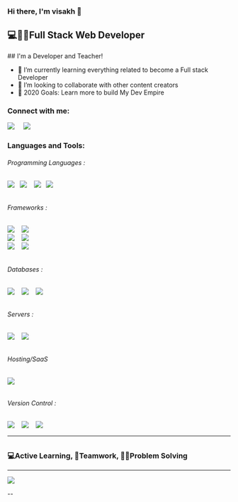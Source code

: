 ### Hi there, I'm visakh 👋
<h2>💻👨‍💻Full Stack Web Developer</h2>
## I'm a Developer and Teacher!

- 🌱 I’m currently learning everything related to become a Full stack Developer
- 👯 I’m looking to collaborate with other content creators
- 🥅 2020 Goals: Learn more to build My Dev Empire

### Connect with me:

<a href="https://www.linkedin.com/in/visakh-vijayakumar-23b36882/"><img src="https://img.shields.io/badge/linkedin-%230077B5.svg?&style=for-the-badge&logo=linkedin&logoColor=white" /></a>&nbsp;&nbsp;&nbsp;&nbsp;
<a href="mailto:ivan_mickovski@hotmail.com?subject=Olá%20Stefany"><img src="https://img.shields.io/badge/gmail-%23D14836.svg?&style=for-the-badge&logo=gmail&logoColor=white" /></a>&nbsp;&nbsp;&nbsp;&nbsp;

### Languages and Tools:
<p>
   <h6> Programming Languages : <h6>
   <img src="https://img.shields.io/badge/javascript%20-%23323330.svg?&style=for-the-badge&logo=javascript&logoColor=%23F7DF1E"/>&nbsp;&nbsp;
   <img src="https://img.shields.io/badge/python%20-%2314354C.svg?&style=for-the-badge&logo=python&logoColor=white"/>&nbsp;&nbsp;&nbsp;
   <img src="https://img.shields.io/badge/html5%20-%23e34f26.svg?&style=for-the-badge&logo=html5&logoColor=white" />&nbsp;&nbsp;
   <img src="https://img.shields.io/badge/css3%20-%231572B6.svg?&style=for-the-badge&logo=css3&logoColor=white" />&nbsp;&nbsp;
   <br>
   <h6> Frameworks : <h6>
   <img src="https://img.shields.io/badge/react%20-%2320232a.svg?&style=for-the-badge&logo=react&logoColor=%2361DAFB"/>&nbsp;&nbsp;&nbsp;
   <img src="https://img.shields.io/badge/redux%20-%23593d88.svg?&style=for-the-badge&logo=redux&logoColor=white"/>&nbsp;&nbsp;&nbsp;
   <br>
   <img src="https://img.shields.io/badge/material%20ui%20-%230081CB.svg?&style=for-the-badge&logo=material-ui&logoColor=white"/>&nbsp;&nbsp;&nbsp;
   <img src="https://img.shields.io/badge/bootstrap%20-%23563D7C.svg?&style=for-the-badge&logo=bootstrap&logoColor=white"/>
   <br>
   <img src="https://img.shields.io/badge/node.js%20-%23339933.svg?&style=for-the-badge&logo=node.js&logoColor=white"/>&nbsp;&nbsp;&nbsp;
   <img src="https://img.shields.io/badge/express.js%20-%23404d59.svg?&style=for-the-badge"/>
   <br>
    <h6>Databases :  <h6>
   <img src ="https://img.shields.io/badge/MongoDB-%234ea94b.svg?&style=for-the-badge&logo=mongodb&logoColor=white"/>&nbsp;&nbsp;&nbsp;
   <img src ="https://img.shields.io/badge/postgres-%23316192.svg?&style=for-the-badge&logo=postgresql&logoColor=white"/>&nbsp;&nbsp;&nbsp;
   <img src="https://img.shields.io/badge/mysql-%2300f.svg?&style=for-the-badge&logo=mysql&logoColor=white"/>
   <br>
    <h6>Servers :  <h6>
   <img src="https://img.shields.io/badge/apache%20-%23D42029.svg?&style=for-the-badge&logo=apache&logoColor=white"/>&nbsp;&nbsp;&nbsp;
   <img src="https://img.shields.io/badge/nginx%20-%23009639.svg?&style=for-the-badge&logo=nginx&logoColor=white"/>
   <br>
    <h6>Hosting/SaaS <h6>
   <img src="https://img.shields.io/badge/AWS%20-%23FF9900.svg?&style=for-the-badge&logo=amazon-aws&logoColor=white"/>
   <br>
    <h6>Version Control : <h6>
   <img src="https://img.shields.io/badge/git%20-%23F05033.svg?&style=for-the-badge&logo=git&logoColor=white"/>&nbsp;&nbsp;&nbsp;
   <img src="https://img.shields.io/badge/gitlab%20-%23181717.svg?&style=for-the-badge&logo=gitlab&logoColor=white"/>&nbsp;&nbsp;&nbsp;
   <img src="https://img.shields.io/badge/github%20-%23121011.svg?&style=for-the-badge&logo=github&logoColor=white"/>


</p> 

<hr>

<h3>💻Active Learning, 🤝Teamwork, 👨‍💻Problem Solving</h3> 

<hr>

<img src="https://github-readme-stats.vercel.app/api?username=visakhvijayan&theme=tokyonight&show_icons=true&hide_border=true)"/>

--


